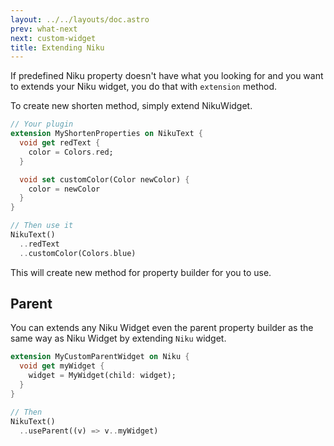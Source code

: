 ```yaml
---
layout: ../../layouts/doc.astro
prev: what-next
next: custom-widget
title: Extending Niku
---
```

If predefined Niku property doesn't have what you looking for and you want to extends your Niku widget, you do that with `extension` method.

To create new shorten method, simply extend NikuWidget.
```dart
// Your plugin
extension MyShortenProperties on NikuText {
  void get redText {
    color = Colors.red;
  }

  void set customColor(Color newColor) {
    color = newColor
  }
}

// Then use it
NikuText()
  ..redText
  ..customColor(Colors.blue)
```
This will create new method for property builder for you to use.

## Parent
You can extends any Niku Widget even the parent property builder as the same way as Niku Widget by extending `Niku` widget.
```dart
extension MyCustomParentWidget on Niku {
  void get myWidget {
    widget = MyWidget(child: widget);
  }
}

// Then
NikuText()
  ..useParent((v) => v..myWidget)
```
